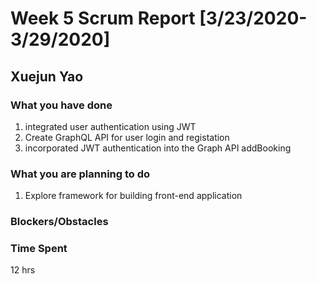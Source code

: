 # Week 5 Scrum Report [3/23/2020-3/29/2020]

## Xuejun Yao

### What you have done
1. integrated user authentication using JWT 
2. Create GraphQL API for user login and registation
3. incorporated JWT authentication into the Graph API addBooking
### What you are planning to do
1. Explore framework for building front-end application

### Blockers/Obstacles


### Time Spent
12 hrs